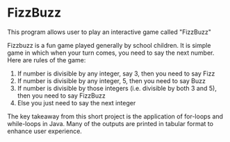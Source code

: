 # FizzBuzz

This program allows user to play an interactive game called "FizzBuzz"

Fizzbuzz is a fun game played generally by school children. It is simple game in which when your turn comes, you need to say the next number. Here are rules of the game:

1. If number is divisible by any integer, say 3, then you need to say Fizz
2. If number is divisible by any integer, 5, then you need to say Buzz
3. If number is divisible by those integers (i.e. divisible by both 3 and 5), then you need to say FizzBuzz
4. Else you just need to say the next integer

The key takeaway from this short project is the application of for-loops and while-loops in Java. Many of the outputs are printed in tabular format to enhance user experience.

